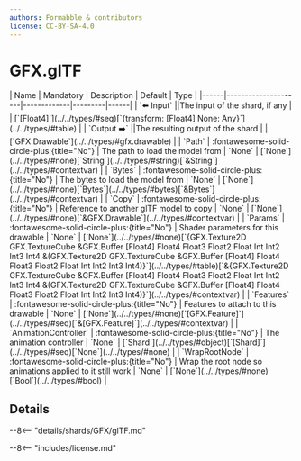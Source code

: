 ```yaml
---
authors: Formabble & contributors
license: CC-BY-SA-4.0
---
```



# GFX.glTF

<div class="sh-parameters" markdown="1">
| Name | Mandatory | Description | Default | Type |
|------|---------------------|-------------|---------|------|
| `⬅️ Input` ||The input of the shard, if any | | [`[Float4]`](../../types/#seq)[`{transform: [Float4] None: Any}`](../../types/#table) |
| `Output ➡️` ||The resulting output of the shard | | [`GFX.Drawable`](../../types/#gfx.drawable) |
| `Path` | :fontawesome-solid-circle-plus:{title="No"}  | The path to load the model from | `None` | [`None`](../../types/#none)[`String`](../../types/#string)[`&String`](../../types/#contextvar) |
| `Bytes` | :fontawesome-solid-circle-plus:{title="No"}  | The bytes to load the model from | `None` | [`None`](../../types/#none)[`Bytes`](../../types/#bytes)[`&Bytes`](../../types/#contextvar) |
| `Copy` | :fontawesome-solid-circle-plus:{title="No"}  | Reference to another glTF model to copy | `None` | [`None`](../../types/#none)[`&GFX.Drawable`](../../types/#contextvar) |
| `Params` | :fontawesome-solid-circle-plus:{title="No"}  | Shader parameters for this drawable | `None` | [`None`](../../types/#none)[`{GFX.Texture2D GFX.TextureCube &GFX.Buffer [Float4] Float4 Float3 Float2 Float Int Int2 Int3 Int4 &(GFX.Texture2D GFX.TextureCube &GFX.Buffer [Float4] Float4 Float3 Float2 Float Int Int2 Int3 Int4)}`](../../types/#table)[`&{GFX.Texture2D GFX.TextureCube &GFX.Buffer [Float4] Float4 Float3 Float2 Float Int Int2 Int3 Int4 &(GFX.Texture2D GFX.TextureCube &GFX.Buffer [Float4] Float4 Float3 Float2 Float Int Int2 Int3 Int4)}`](../../types/#contextvar) |
| `Features` | :fontawesome-solid-circle-plus:{title="No"}  | Features to attach to this drawable | `None` | [`None`](../../types/#none)[`[GFX.Feature]`](../../types/#seq)[`&[GFX.Feature]`](../../types/#contextvar) |
| `AnimationController` | :fontawesome-solid-circle-plus:{title="No"}  | The animation controller | `None` | [`Shard`](../../types/#object)[`[Shard]`](../../types/#seq)[`None`](../../types/#none) |
| `WrapRootNode` | :fontawesome-solid-circle-plus:{title="No"}  | Wrap the root node so animations applied to it still work | `None` | [`None`](../../types/#none)[`Bool`](../../types/#bool) |

</div>



## Details

--8<-- "details/shards/GFX/glTF.md"


--8<-- "includes/license.md"

